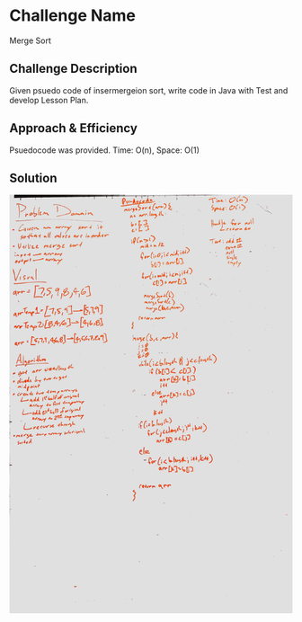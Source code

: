 # Challenge Name
Merge Sort

## Challenge Description
Given psuedo code of insermergeion sort, write code in Java with Test and develop Lesson Plan.

## Approach & Efficiency
Psuedocode was provided. Time: O(n), Space: O(1)

## Solution
![Insertion Sort Whiteboard](../../assets/mergeSort-whiteboard.jpg)